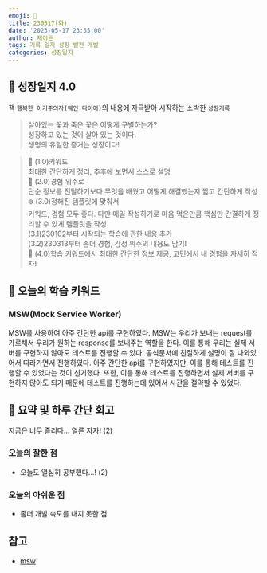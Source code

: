 ```yaml
---
emoji: 🌱
title: 230517(화)
date: '2023-05-17 23:55:00'
author: 제이든
tags: 기록 일지 성장 발전 개발
categories: 성장일지
---
```


## 🎄 성장일지 4.0

책 `행복한 이기주의자(웨인 다이어)`의 내용에 자극받아 시작하는 소박한 `성장기록`

> 살아있는 꽃과 죽은 꽃은 어떻게 구별하는가?<br/>
> 성장하고 있는 것이 살아 있는 것이다.<br/>
> 생명의 유일한 증거는 성장이다!

> 🌳 (1.0)키워드<br/>
> 최대한 간단하게 정리, 추후에 보면서 스스로 설명<br/>
> 🍉 (2.0)경험 위주로<br/>
> 단순 정보를 전달하기보다 무엇을 배웠고 어떻게 해결했는지 짧고 간단하게 작성<br/>
> ❄️ (3.0)정해진 템플릿에 맞춰서<br/>
> 키워드, 경험 모두 좋다. 다만 매일 작성하기로 마음 먹은만큼 핵심만 간결하게 정리할 수 있게 템플릿을 작성<br/>
> (3.1)230102부터 시작되는 학습에 관한 내용 추가<br/>
> (3.2)230313부터 좀더 경험, 감정 위주의 내용도 담기!<br/>
> 🌾 (4.0)학습 키워드에서 최대한 간단한 정보 제공, 고민에서 내 경험을 자세히 적자!<br/>

## 🔑 오늘의 학습 키워드

### MSW(Mock Service Worker)

MSW를 사용하여 아주 간단한 api를 구현하였다. MSW는 우리가 보내는 request를 가로채서 우리가 원하는 response를 보내주는 역할을 한다. 이를 통해 우리는 실제 서버를 구현하지 않아도 테스트를 진행할 수 있다.
공식문서에 친절하게 설명이 잘 나와있어서 따라가면서 진행하였다. 아주 간단한 api를 구현하였지만, 이를 통해 테스트를 진행할 수 있었다는 것이 신기했다. 또한, 이를 통해 테스트를 진행하면서 실제 서버를 구현하지 않아도 되기 때문에 테스트를 진행하는데 있어서 시간을 절약할 수 있었다.

## 📝 요약 및 하루 간단 회고

지금은 너무 졸리다... 얼른 자자! (2)

### 오늘의 잘한 점

- 오늘도 열심히 공부했다...! (2)

### 오늘의 아쉬운 점

- 좀더 개발 속도를 내지 못한 점

## 참고

- [msw](https://mswjs.io/)

```toc

```
